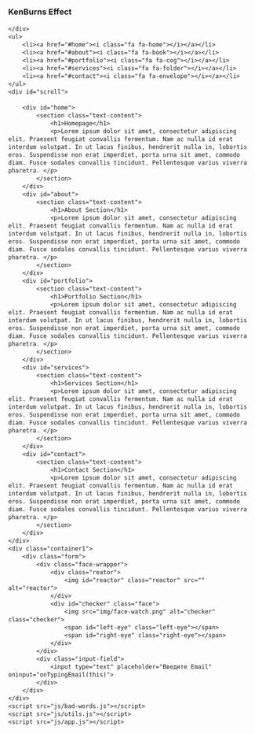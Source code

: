 <!DOCTYPE html>
<html lang="en">

<head>
	<meta charset="UTF-8">
	<meta name="viewport" content="width=device-width, initial-scale=1.0">
	<meta http-equiv="X-UA-Compatible" content="IE=Edge">
	<title>Document</title>
	<link href="//maxcdn.bootstrapcdn.com/font-awesome/4.7.0/css/font-awesome.min.css" rel="stylesheet">
	<script src="https://cdnjs.cloudflare.com/ajax/libs/popper.js/1.14.7/umd/popper.min.js"></script>
	<link rel="stylesheet" href="style.css">
	<script src=""></script>
</head>

<body>
	<div class="wrap">
		<div class="img-box">
			<div class="single-img"></div>
			<h3>KenBurns Effect</h3>
		</div>
	</div>
	<div class="rain">

	</div>
	<ul>
		<li><a href="#home"><i class="fa fa-home"></i></a></li>
		<li><a href="#about"><i class="fa fa-book"></i></a></li>
		<li><a href="#portfolio"><i class="fa fa-cog"></i></a></li>
		<li><a href="#services"><i class="fa fa-folder"></i></a></li>
		<li><a href="#contact"><i class="fa fa-envelope"></i></a></li>
	</ul>
	<div id="scroll">

		<div id="home">
			<section class="text-content">
				<h1>Homepage</h1>
				<p>Lorem ipsum dolor sit amet, consectetur adipiscing elit. Praesent feugiat convallis fermentum. Nam ac nulla id erat interdum volutpat. In ut lacus finibus, hendrerit nulla in, lobortis eros. Suspendisse non erat imperdiet, porta urna sit amet, commodo diam. Fusce sodales convallis tincidunt. Pellentesque varius viverra pharetra. </p>
			</section>
		</div>
		<div id="about">
			<section class="text-content">
				<h1>About Section</h1>
				<p>Lorem ipsum dolor sit amet, consectetur adipiscing elit. Praesent feugiat convallis fermentum. Nam ac nulla id erat interdum volutpat. In ut lacus finibus, hendrerit nulla in, lobortis eros. Suspendisse non erat imperdiet, porta urna sit amet, commodo diam. Fusce sodales convallis tincidunt. Pellentesque varius viverra pharetra. </p>
			</section>
		</div>
		<div id="portfolio">
			<section class="text-content">
				<h1>Portfolio Section</h1>
				<p>Lorem ipsum dolor sit amet, consectetur adipiscing elit. Praesent feugiat convallis fermentum. Nam ac nulla id erat interdum volutpat. In ut lacus finibus, hendrerit nulla in, lobortis eros. Suspendisse non erat imperdiet, porta urna sit amet, commodo diam. Fusce sodales convallis tincidunt. Pellentesque varius viverra pharetra. </p>
			</section>
		</div>
		<div id="services">
			<section class="text-content">
				<h1>Services Section</h1>
				<p>Lorem ipsum dolor sit amet, consectetur adipiscing elit. Praesent feugiat convallis fermentum. Nam ac nulla id erat interdum volutpat. In ut lacus finibus, hendrerit nulla in, lobortis eros. Suspendisse non erat imperdiet, porta urna sit amet, commodo diam. Fusce sodales convallis tincidunt. Pellentesque varius viverra pharetra. </p>
			</section>
		</div>
		<div id="contact">
			<section class="text-content">
				<h1>Contact Section</h1>
				<p>Lorem ipsum dolor sit amet, consectetur adipiscing elit. Praesent feugiat convallis fermentum. Nam ac nulla id erat interdum volutpat. In ut lacus finibus, hendrerit nulla in, lobortis eros. Suspendisse non erat imperdiet, porta urna sit amet, commodo diam. Fusce sodales convallis tincidunt. Pellentesque varius viverra pharetra. </p>
			</section>
		</div>
	</div>
	<div class="container1">
		<div class="form">
			<div class="face-wrapper">
				<div class="reator">
					<img id="reactor" class="reactor" src="" alt="reactor">
				</div>
				<div id="checker" class="face">
					<img src="img/face-watch.png" alt="checker" class="checker">
					<span id="left-eye" class="left-eye"></span>
					<span id="right-eye" class="right-eye"></span>
				</div>
			</div>
			<div class="input-field">
				<input type="text" placeholder="Введите Email" oninput="onTypingEmail(this)">
			</div>
		</div>
	</div>
	<script src="js/bad-words.js"></script>
	<script src="js/utils.js"></script>
	<script src="js/app.js"></script>
</body>

</html>
